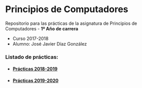 # Principios de Computadores

Repositorio para las prácticas de la asignatura de Principios de Computadores - **1º Año de carrera**
- Curso 2017-2018
- Alumno: José Javier Díaz González

### Listado de prácticas:
- #### [Prácticas 2018-2019](https://github.com/alu0101128894/PC/tree/main/Pr%C3%A1cticas%202018-2019)

- #### [Prácticas 2019-2020](https://github.com/alu0101128894/PC/tree/main/Pr%C3%A1cticas%202019-2020)